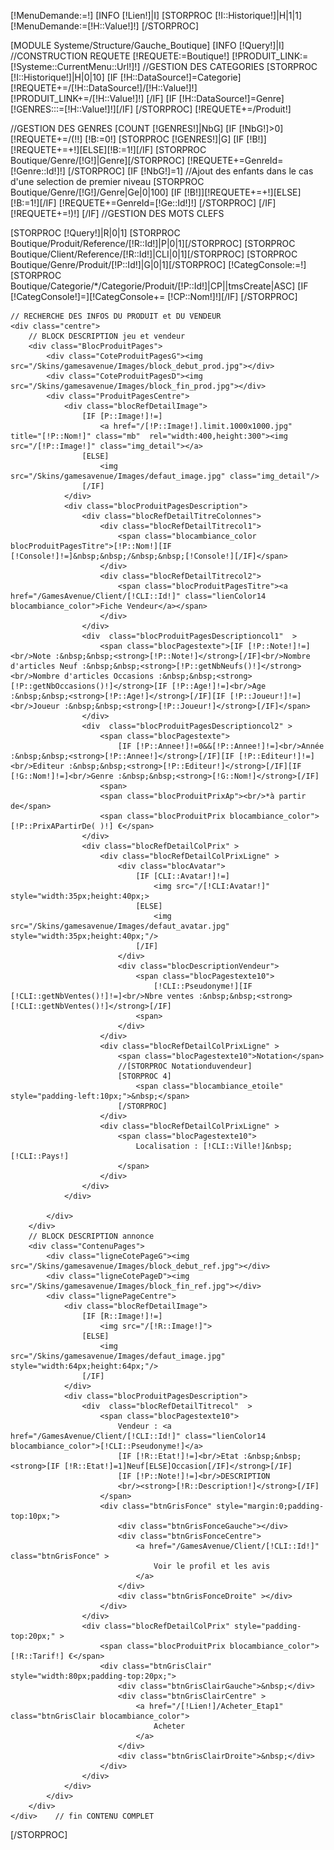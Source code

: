 <!--Boutique/Reference/  c est le detail d  une annonce -->
[!MenuDemande:=!]
[INFO [!Lien!]|I]
[STORPROC [!I::Historique!]|H|1|1]
	[!MenuDemande:=[!H::Value!]!]
[/STORPROC]
<!-- Une reference à acheter-->
<!--Boutique/Reference/Default-->
[MODULE Systeme/Structure/Gauche_Boutique]
[INFO [!Query!]|I]
//CONSTRUCTION REQUETE
[!REQUETE:=Boutique!]
[!PRODUIT_LINK:=[!Systeme::CurrentMenu::Url!]!]
//GESTION DES CATEGORIES
[STORPROC [!I::Historique!]|H|0|10]
	[IF [!H::DataSource!]=Categorie]
		[!REQUETE+=/[!H::DataSource!]/[!H::Value!]!]
		[!PRODUIT_LINK+=/[!H::Value!]!]
	[/IF]
	[IF [!H::DataSource!]=Genre][!GENRES:::=[!H::Value!]!][/IF]
[/STORPROC]
[!REQUETE+=/Produit!]

//GESTION DES GENRES
[COUNT [!GENRES!]|NbG]
[IF [!NbG!]>0]
	[!REQUETE+=/(!!]
	[!B:=0!]
	[STORPROC [!GENRES!]|G]
		[IF [!B!]][!REQUETE+=+!][ELSE][!B:=1!][/IF]
		[STORPROC Boutique/Genre/[!G!]|Genre][/STORPROC]
		[!REQUETE+=GenreId=[!Genre::Id!]!]
	[/STORPROC]
	[IF [!NbG!]=1]
		//Ajout des enfants dans le cas d'une selection de premier niveau
		[STORPROC Boutique/Genre/[!G!]/Genre|Ge|0|100]
			[IF [!B!]][!REQUETE+=+!][ELSE][!B:=1!][/IF]
			[!REQUETE+=GenreId=[!Ge::Id!]!]
		[/STORPROC]
	[/IF]
	[!REQUETE+=!)!]
[/IF]
//GESTION DES MOTS CLEFS
<!--- contenu central -->
[STORPROC [!Query!]|R|0|1]
	[STORPROC Boutique/Produit/Reference/[!R::Id!]|P|0|1][/STORPROC]
	[STORPROC Boutique/Client/Reference/[!R::Id!]|CLI|0|1][/STORPROC]
	[STORPROC Boutique/Genre/Produit/[!P::Id!]|G|0|1][/STORPROC]
	[!CategConsole:=!]
	[STORPROC Boutique/Categorie/*/Categorie/Produit/[!P::Id!]|CP||tmsCreate|ASC]
		[IF [!CategConsole!]=][!CategConsole+= [!CP::Nom!]!][/IF]
	[/STORPROC]

	// RECHERCHE DES INFOS DU PRODUIT et DU VENDEUR
	<div class="centre">
		// BLOCK DESCRIPTION jeu et vendeur
		<div class="BlocProduitPages">
			<div class="CoteProduitPagesG"><img src="/Skins/gamesavenue/Images/block_debut_prod.jpg"></div>
			<div class="CoteProduitPagesD"><img src="/Skins/gamesavenue/Images/block_fin_prod.jpg"></div>
			<div class="ProduitPagesCentre">
				<div class="blocRefDetailImage">
					[IF [P::Image!]!=]
						<a href="/[!P::Image!].limit.1000x1000.jpg" title="[!P::Nom!]" class="mb"  rel="width:400,height:300"><img src="/[!P::Image!]" class="img_detail"></a>
					[ELSE]
						<img src="/Skins/gamesavenue/Images/defaut_image.jpg" class="img_detail"/>
					[/IF]
				</div>
				<div class="blocProduitPagesDescription">
					<div class="blocRefDetailTitreColonnes">
						<div class="blocRefDetailTitrecol1">
							<span class="blocambiance_color blocProduitPagesTitre">[!P::Nom!][IF [!Console!]!=]&nbsp;&nbsp;/&nbsp;&nbsp;[!Console!][/IF]</span>
						</div>
						<div class="blocRefDetailTitrecol2">
							<span class="blocProduitPagesTitre"><a href="/GamesAvenue/Client/[!CLI::Id!]" class="lienColor14 blocambiance_color">Fiche Vendeur</a></span>
						</div>
					</div>
					<div  class="blocProduitPagesDescriptioncol1"  >
						<span class="blocPagestexte">[IF [!P::Note!]!=]<br/>Note :&nbsp;&nbsp;<strong>[!P::Note!]</strong>[/IF]<br/>Nombre d'articles Neuf :&nbsp;&nbsp;<strong>[!P::getNbNeufs()!]</strong><br/>Nombre d'articles Occasions :&nbsp;&nbsp;<strong>[!P::getNbOccasions()!]</strong>[IF [!P::Age!]!=]<br/>Age :&nbsp;&nbsp;<strong>[!P::Age!]</strong>[/IF][IF [!P::Joueur!]!=]<br/>Joueur :&nbsp;&nbsp;<strong>[!P::Joueur!]</strong>[/IF]</span>
					</div>
					<div  class="blocProduitPagesDescriptioncol2" >
						<span class="blocPagestexte">
							[IF [!P::Annee!]!=0&&[!P::Annee!]!=]<br/>Année :&nbsp;&nbsp;<strong>[!P::Annee!]</strong>[/IF][IF [!P::Editeur!]!=]<br/>Editeur :&nbsp;&nbsp;<strong>[!P::Editeur!]</strong>[/IF][IF [!G::Nom!]!=]<br/>Genre :&nbsp;&nbsp;<strong>[!G::Nom!]</strong>[/IF]
						<span>
						<span class="blocProduitPrixAp"><br/>*à partir de</span>
						<span class="blocProduitPrix blocambiance_color">[!P::PrixAPartirDe( )!] €</span>
					</div>
					<div class="blocRefDetailColPrix" >
						<div class="blocRefDetailColPrixLigne" >
							<div class="blocAvatar">
								[IF [CLI::Avatar!]!=]
									<img src="/[!CLI:Avatar!]" style="width:35px;height:40px;>
								[ELSE]
									<img src="/Skins/gamesavenue/Images/defaut_avatar.jpg" style="width:35px;height:40px;"/>
								[/IF]
							</div>
							<div class="blocDescriptionVendeur">
								<span class="blocPagestexte10">
									[!CLI::Pseudonyme!][IF [!CLI::getNbVentes()!]!=]<br/>Nbre ventes :&nbsp;&nbsp;<strong>[!CLI::getNbVentes()!]</strong>[/IF]
								<span>
							</div>
						</div>
						<div class="blocRefDetailColPrixLigne" >
							<span class="blocPagestexte10">Notation</span>
							//[STORPROC Notationduvendeur]
							[STORPROC 4]
								<span class="blocambiance_etoile" style="padding-left:10px;">&nbsp;</span>
							[/STORPROC]
						</div>
						<div class="blocRefDetailColPrixLigne" >
							<span class="blocPagestexte10">
								Localisation : [!CLI::Ville!]&nbsp;[!CLI::Pays!]
							</span>
						</div>
					</div>
				</div>
	
			</div>
		</div>
		// BLOCK DESCRIPTION annonce
		<div class="ContenuPages">
			<div class="ligneCotePageG"><img src="/Skins/gamesavenue/Images/block_debut_ref.jpg"></div>
			<div class="ligneCotePageD"><img src="/Skins/gamesavenue/Images/block_fin_ref.jpg"></div>
			<div class="lignePageCentre"> 
				<div class="blocRefDetailImage">
					[IF [R::Image!]!=]
						<img src="/[!R::Image!]">
					[ELSE]
						<img src="/Skins/gamesavenue/Images/defaut_image.jpg" style="width:64px;height:64px;"/>
					[/IF]
				</div>
				<div class="blocProduitPagesDescription">
					<div  class="blocRefDetailTitrecol"  >
						<span class="blocPagestexte10">
							Vendeur : <a href="/GamesAvenue/Client/[!CLI::Id!]" class="lienColor14 blocambiance_color">[!CLI::Pseudonyme!]</a>
							[IF [!R::Etat!]!=]<br/>Etat :&nbsp;&nbsp;<strong>[IF [!R::Etat!]=1]Neuf[ELSE]Occasion[/IF]</strong>[/IF]
							[IF [!P::Note!]!=]<br/>DESCRIPTION
							<br/><strong>[!R::Description!]</strong>[/IF]
						</span>
						<div class="btnGrisFonce" style="margin:0;padding-top:10px;">
							<div class="btnGrisFonceGauche"></div>
							<div class="btnGrisFonceCentre">
								<a href="/GamesAvenue/Client/[!CLI::Id!]" class="btnGrisFonce" >
									Voir le profil et les avis
								</a>
							</div>
							<div class="btnGrisFonceDroite" ></div>
						</div>
					</div>
					<div class="blocRefDetailColPrix" style="padding-top:20px;" >
						<span class="blocProduitPrix blocambiance_color">[!R::Tarif!] €</span>
						<div class="btnGrisClair" style="width:80px;padding-top:20px;">
							<div class="btnGrisClairGauche">&nbsp;</div>
							<div class="btnGrisClairCentre" >
								<a href="/[!Lien!]/Acheter_Etap1" class="btnGrisClair blocambiance_color">
									Acheter
								</a>
							</div>
							<div class="btnGrisClairDroite">&nbsp;</div>
						</div>
					</div>
				</div>
			</div>
		</div>
	</div>    // fin CONTENU COMPLET

[/STORPROC]